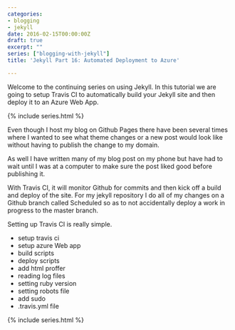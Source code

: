 ```yaml
---
categories:
- blogging
- jekyll
date: 2016-02-15T00:00:00Z
draft: true
excerpt: ""
series: ["blogging-with-jekyll"]
title: 'Jekyll Part 16: Automated Deployment to Azure'

---
```


Welcome to the continuing series on using Jekyll.  In this tutorial we are going to setup Travis CI to automatically build your Jekyll site and then deploy it to an Azure Web App.  

{% include series.html %}

Even though I host my blog on Github Pages there have been several times where I wanted to see what theme changes or a new post would look like without having to publish the change to my domain.

As well I have written many of my blog post on my phone but have had to wait until I was at a computer to make sure the post liked good before publishing it.  

With Travis CI, it will monitor Github for commits and then kick off a build and deploy of the site.  For my jekyll repository I do all of my changes on a Github branch called Scheduled so as to not accidentally deploy a work in progress to the master branch.

Setting up Travis CI is really simple. 

* setup travis ci
* setup azure Web app
* build scripts 
* deploy scripts 
* add html proffer
* reading log  files 
* setting ruby version 
* setting robots file  
* add sudo
*  .travis.yml file
 

 {% include series.html %}
